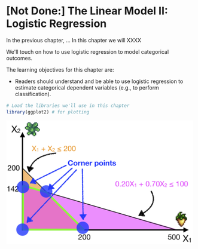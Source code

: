 # [Not Done:] The Linear Model II: Logistic Regression

In the previous chapter, ...
In this chapter we will XXXX 



We'll touch on how to use logistic regression to model categorical outcomes. 




The learning objectives for this chapter are:

- Readers should understand and be able to use logistic regression to estimate categorical dependent variables (e.g., to perform classification).




```r
# Load the libraries we'll use in this chapter
library(ggplot2) # for plotting
```





<img src="images/optim/optim-plot-3.png" width="500">

